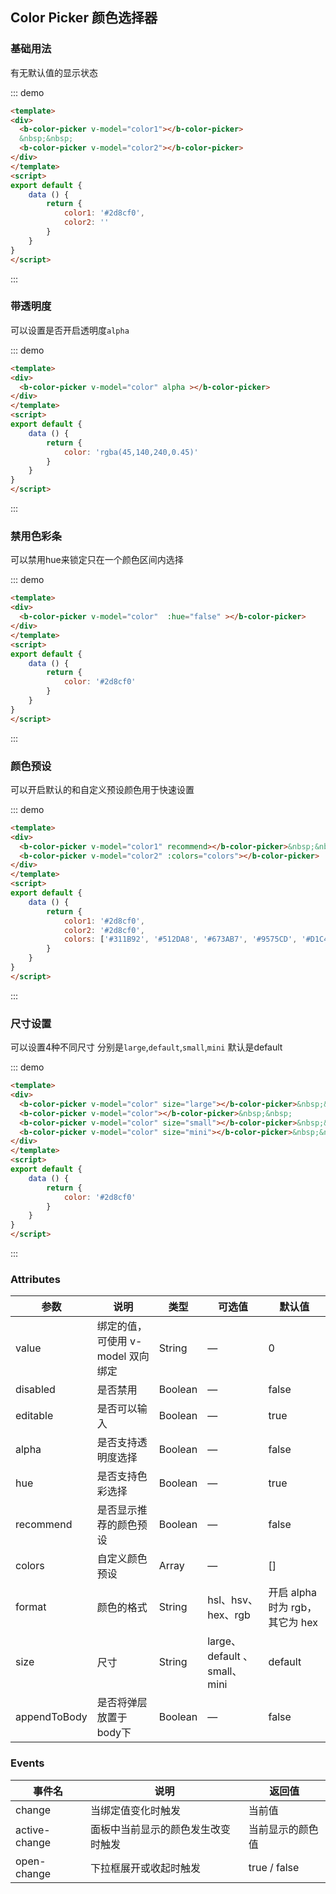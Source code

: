 ## Color Picker 颜色选择器

### 基础用法

有无默认值的显示状态

::: demo
```html
<template>
<div>
  <b-color-picker v-model="color1"></b-color-picker>
  &nbsp;&nbsp;
  <b-color-picker v-model="color2"></b-color-picker>
</div>
</template>
<script>
export default {
    data () {
        return {
            color1: '#2d8cf0',
            color2: ''
        }
    }
}
</script>
```
:::

### 带透明度

可以设置是否开启透明度`alpha` 

::: demo
```html
<template>
<div>
  <b-color-picker v-model="color" alpha ></b-color-picker>
</div>
</template>
<script>
export default {
    data () {
        return {
            color: 'rgba(45,140,240,0.45)'
        }
    }
}
</script>
```
:::

### 禁用色彩条

可以禁用hue来锁定只在一个颜色区间内选择

::: demo
```html
<template>
<div>
  <b-color-picker v-model="color"  :hue="false" ></b-color-picker>
</div>
</template>
<script>
export default {
    data () {
        return {
            color: '#2d8cf0'
        }
    }
}
</script>
```
:::

### 颜色预设

可以开启默认的和自定义预设颜色用于快速设置

::: demo
```html
<template>
<div>
  <b-color-picker v-model="color1" recommend></b-color-picker>&nbsp;&nbsp;
  <b-color-picker v-model="color2" :colors="colors"></b-color-picker>
</div>
</template>
<script>
export default {
    data () {
        return {
            color1: '#2d8cf0',
            color2: '#2d8cf0',
            colors: ['#311B92', '#512DA8', '#673AB7', '#9575CD', '#D1C4E9']
        }
    }
}
</script>
```
:::

### 尺寸设置

可以设置4种不同尺寸 分别是`large`,`default`,`small`,`mini` 默认是default

::: demo
```html
<template>
<div>
  <b-color-picker v-model="color" size="large"></b-color-picker>&nbsp;&nbsp;
  <b-color-picker v-model="color"></b-color-picker>&nbsp;&nbsp;
  <b-color-picker v-model="color" size="small"></b-color-picker>&nbsp;&nbsp;
  <b-color-picker v-model="color" size="mini"></b-color-picker>&nbsp;&nbsp;
</div>
</template>
<script>
export default {
    data () {
        return {
            color: '#2d8cf0'
        }
    }
}
</script>
```
:::

### Attributes

| 参数      | 说明    | 类型      | 可选值       | 默认值   |
|---------- |-------- |---------- |-------------  |-------- |
| value     | 绑定的值，可使用 v-model 双向绑定  | String  |  —   |   0  |
| disabled   | 是否禁用   | Boolean  |  —   |  false |
| editable   | 是否可以输入  | Boolean  |  —   |  true |
| alpha   | 是否支持透明度选择   | Boolean  |  —   |  false |
| hue   | 是否支持色彩选择  | Boolean  |  —   |  true |
| recommend   | 是否显示推荐的颜色预设   | Boolean  |  —   |  false |
| colors   | 自定义颜色预设   | Array  |  —   |  [] |
| format   | 颜色的格式  | String  |  hsl、hsv、hex、rgb  |  开启 alpha 时为 rgb，其它为 hex |
| size   | 尺寸  | String  |  large、default 、small、mini |  default  |
| appendToBody   | 是否将弹层放置于body下  | Boolean  |  —   |  false |

### Events

| 事件名      | 说明    | 返回值      |
|---------- |-------- |---------- |
| change    | 当绑定值变化时触发   | 当前值  |
| active-change   | 面板中当前显示的颜色发生改变时触发   | 当前显示的颜色值  |
| open-change   | 下拉框展开或收起时触发   | true / false  |

